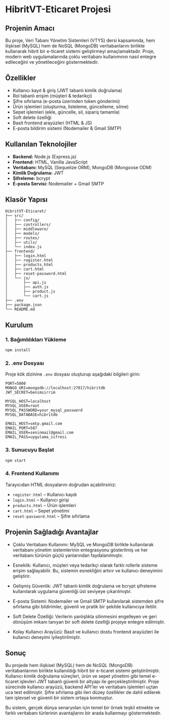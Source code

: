 # HibritVT-Eticaret Projesi

## Projenin Amacı

Bu proje, Veri Tabanı Yönetim Sistemleri (VTYS) dersi kapsamında, hem ilişkisel (MySQL) hem de NoSQL (MongoDB) veritabanlarını birlikte kullanarak hibrit bir e-ticaret sistemi geliştirmeyi amaçlamaktadır. Proje, modern web uygulamalarında çoklu veritabanı kullanımının nasıl entegre edileceğini ve yönetileceğini göstermektedir.

## Özellikler

- Kullanıcı kayıt & giriş (JWT tabanlı kimlik doğrulama)
- Rol tabanlı erişim (müşteri & tedarikçi)
- Şifre sıfırlama (e-posta üzerinden token gönderimi)
- Ürün işlemleri (oluşturma, listeleme, güncelleme, silme)
- Sepet işlemleri (ekle, güncelle, sil, sipariş tamamla)
- Soft delete özelliği
- Basit frontend arayüzleri (HTML & JS)
- E-posta bildirim sistemi (Nodemailer & Gmail SMTP)

## Kullanılan Teknolojiler

- **Backend:** Node.js (Express.js)
- **Frontend:** HTML, Vanilla JavaScript
- **Veritabanı:** MySQL (Sequelize ORM), MongoDB (Mongoose ODM)
- **Kimlik Doğrulama:** JWT
- **Şifreleme:** bcrypt
- **E-posta Servisi:** Nodemailer + Gmail SMTP

## Klasör Yapısı

```
HibritVT-Eticaret/
├── src/
│   ├── config/
│   ├── controllers/
│   ├── middleware/
│   ├── models/
│   ├── routes/
│   ├── utils/
│   └── index.js
├── frontend/
│   ├── login.html
│   ├── register.html
│   ├── products.html
│   ├── cart.html
│   ├── reset-password.html
│   └── js/
│       ├── api.js
│       ├── auth.js
│       ├── product.js
│       └── cart.js
├── .env
├── package.json
└── README.md
```

## Kurulum

### 1. Bağımlılıkları Yükleme

```bash
npm install
```

### 2. .env Dosyası

Proje kök dizinine `.env` dosyası oluşturup aşağıdaki bilgileri girin:

```
PORT=5000
MONGO_URI=mongodb://localhost:27017/hibritdb
JWT_SECRET=benimsirrim

MYSQL_HOST=localhost
MYSQL_USER=root
MYSQL_PASSWORD=your_mysql_password
MYSQL_DATABASE=hibritdb

EMAIL_HOST=smtp.gmail.com
EMAIL_PORT=587
EMAIL_USER=seninmail@gmail.com
EMAIL_PASS=uygulama_sifresi
```

### 3. Sunucuyu Başlat

```bash
npm start
```

### 4. Frontend Kullanımı

Tarayıcıdan HTML dosyalarını doğrudan açabilirsiniz:

- `register.html` – Kullanıcı kaydı
- `login.html` – Kullanıcı girişi
- `products.html` – Ürün işlemleri
- `cart.html` – Sepet yönetimi
- `reset-password.html` – Şifre sıfırlama
  
## Projenin Sağladığı Avantajlar
- Çoklu Veritabanı Kullanımı: MySQL ve MongoDB birlikte kullanılarak veritabanı yönetim sistemlerinin entegrasyonu gösterilmiş ve her veritabanı türünün güçlü yanlarından faydalanılmıştır.

- Esneklik: Kullanıcı, müşteri veya tedarikçi olarak farklı rollerle sisteme erişim sağlayabilir. Bu, sistemin esnekliğini artırır ve kullanıcı deneyimini geliştirir.

- Gelişmiş Güvenlik: JWT tabanlı kimlik doğrulama ve bcrypt şifreleme kullanılarak uygulama güvenliği üst seviyeye çıkarılmıştır.

- E-posta Sistemi: Nodemailer ve Gmail SMTP kullanılarak sistemden şifre sıfırlama gibi bildirimler, güvenli ve pratik bir şekilde kullanıcıya iletilir.

- Soft Delete Özelliği: Verilerin yanlışlıkla silinmesini engelleyen ve geri dönüşüm imkanı tanıyan bir soft delete özelliği projeye entegre edilmiştir.

- Kolay Kullanıcı Arayüzü: Basit ve kullanıcı dostu frontend arayüzleri ile kullanıcı deneyimi iyileştirilmiştir.

## Sonuç
Bu projede hem ilişkisel (MySQL) hem de NoSQL (MongoDB) veritabanlarının birlikte kullanıldığı hibrit bir e-ticaret sistemi geliştirilmiştir. Kullanıcı kimlik doğrulama süreçleri, ürün ve sepet yönetimi gibi temel e-ticaret işlevleri JWT tabanlı güvenli bir altyapı ile gerçekleştirilmiştir. Proje sürecinde kullanıcı arayüzü, backend API'ler ve veritabanı işlemleri uçtan uca test edilmiştir. Şifre sıfırlama gibi ileri düzey özellikler de dahil edilerek tam işlevsel ve güvenli bir sistem ortaya konmuştur.

Bu sistem, gerçek dünya senaryoları için temel bir örnek teşkil etmekte ve farklı veritabanı türlerinin avantajlarını bir arada kullanmayı göstermektedir.
